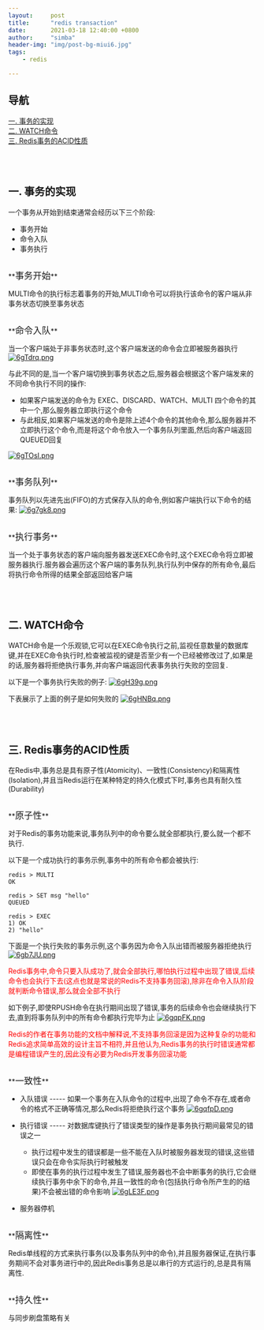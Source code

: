 ```yaml
---
layout:     post
title:      "redis transaction"
date:       2021-03-18 12:40:00 +0800
author:     "simba"
header-img: "img/post-bg-miui6.jpg"
tags:
    - redis

---
```




## 导航
[一. 事务的实现](#jump1)
<br>
[二. WATCH命令](#jump2)
<br>
[三. Redis事务的ACID性质](#jump3)












<br><br>
## <span id="jump1">一. 事务的实现</span>

一个事务从开始到结束通常会经历以下三个阶段:
* 事务开始
* 命令入队
* 事务执行


<br>
**<font size="4">事务开始</font>** <br>

MULTI命令的执行标志着事务的开始,MULTI命令可以将执行该命令的客户端从非事务状态切换至事务状态


<br>
**<font size="4">命令入队</font>** <br>

当一个客户端处于非事务状态时,这个客户端发送的命令会立即被服务器执行
[![6gTdrq.png](https://s3.ax1x.com/2021/03/18/6gTdrq.png)](https://imgtu.com/i/6gTdrq)

与此不同的是,当一个客户端切换到事务状态之后,服务器会根据这个客户端发来的不同命令执行不同的操作:
* 如果客户端发送的命令为 EXEC、DISCARD、WATCH、MULTI 四个命令的其中一个,那么服务器立即执行这个命令
* 与此相反,如果客户端发送的命令是除上述4个命令的其他命令,那么服务器并不立即执行这个命令,而是将这个命令放入一个事务队列里面,然后向客户端返回QUEUED回复

[![6gTOsI.png](https://s3.ax1x.com/2021/03/18/6gTOsI.png)](https://imgtu.com/i/6gTOsI)


<br>
**<font size="4">事务队列</font>** <br>

事务队列以先进先出(FIFO)的方式保存入队的命令,例如客户端执行以下命令的结果:
[![6g7gk8.png](https://s3.ax1x.com/2021/03/18/6g7gk8.png)](https://imgtu.com/i/6g7gk8)


<br>
**<font size="4">执行事务</font>** <br>

当一个处于事务状态的客户端向服务器发送EXEC命令时,这个EXEC命令将立即被服务器执行.服务器会遍历这个客户端的事务队列,执行队列中保存的所有命令,最后将执行命令所得的结果全部返回给客户端<br>



<br><br>
## <span id="jump2">二. WATCH命令</span>

WATCH命令是一个乐观锁,它可以在EXEC命令执行之前,监视任意数量的数据库键,并在EXEC命令执行时,检查被监视的键是否至少有一个已经被修改过了,如果是的话,服务器将拒绝执行事务,并向客户端返回代表事务执行失败的空回复.<br>

以下是一个事务执行失败的例子:
[![6gH39g.png](https://s3.ax1x.com/2021/03/18/6gH39g.png)](https://imgtu.com/i/6gH39g)

下表展示了上面的例子是如何失败的
[![6gHNBq.png](https://s3.ax1x.com/2021/03/18/6gHNBq.png)](https://imgtu.com/i/6gHNBq)



<br><br>
## <span id="jump3">三. Redis事务的ACID性质</span>

在Redis中,事务总是具有原子性(Atomicity)、一致性(Consistency)和隔离性(Isolation),并且当Redis运行在某种特定的持久化模式下时,事务也具有耐久性(Durability)


<br>
**<font size="4">原子性</font>** <br>

对于Redis的事务功能来说,事务队列中的命令要么就全部都执行,要么就一个都不执行.<br>

以下是一个成功执行的事务示例,事务中的所有命令都会被执行:
```
redis > MULTI
OK

redis > SET msg "hello"
QUEUED

redis > EXEC
1) OK
2) "hello"
```

下面是一个执行失败的事务示例,这个事务因为命令入队出错而被服务器拒绝执行
[![6gb7JU.png](https://s3.ax1x.com/2021/03/18/6gb7JU.png)](https://imgtu.com/i/6gb7JU)

<font color="red">Redis事务中,命令只要入队成功了,就会全部执行,哪怕执行过程中出现了错误,后续命令也会执行下去(这点也就是常说的Redis不支持事务回滚),除非在命令入队阶段就判断命令错误,那么就会全部不执行</font> <br>

如下例子,即使RPUSH命令在执行期间出现了错误,事务的后续命令也会继续执行下去,直到将事务队列中的所有命令都执行完毕为止
[![6gqpFK.png](https://s3.ax1x.com/2021/03/18/6gqpFK.png)](https://imgtu.com/i/6gqpFK)


<font color="red">Redis的作者在事务功能的文档中解释说,不支持事务回滚是因为这种复杂的功能和Redis追求简单高效的设计主旨不相符,并且他认为,Redis事务的执行时错误通常都是编程错误产生的,因此没有必要为Redis开发事务回滚功能</font>


<br>
**<font size="4">一致性</font>** <br>

* 入队错误 ----- 如果一个事务在入队命令的过程中,出现了命令不存在,或者命令的格式不正确等情况,那么Redis将拒绝执行这个事务
[![6gqfpD.png](https://s3.ax1x.com/2021/03/18/6gqfpD.png)](https://imgtu.com/i/6gqfpD)

* 执行错误 ----- 对数据库键执行了错误类型的操作是事务执行期间最常见的错误之一
	* 执行过程中发生的错误都是一些不能在入队时被服务器发现的错误,这些错误只会在命令实际执行时被触发
	* 即使在事务的执行过程中发生了错误,服务器也不会中断事务的执行,它会继续执行事务中余下的命令,并且一致性的命令(包括执行命令所产生的的结果)不会被出错的命令影响
[![6gLE3F.png](https://s3.ax1x.com/2021/03/18/6gLE3F.png)](https://imgtu.com/i/6gLE3F)

* 服务器停机


<br>
**<font size="4">隔离性</font>** <br>

Redis单线程的方式来执行事务(以及事务队列中的命令),并且服务器保证,在执行事务期间不会对事务进行中的,因此Redis事务总是以串行的方式运行的,总是具有隔离性.<br>


<br>
**<font size="4">持久性</font>** <br>

与同步刷盘策略有关